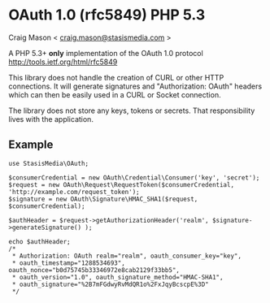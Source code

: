 OAuth 1.0 (rfc5849) PHP 5.3
===========================

Craig Mason < craig.mason@stasismedia.com >

A PHP 5.3+ **only** implementation of the OAuth 1.0 protocol
http://tools.ietf.org/html/rfc5849

This library does not handle the creation of CURL or other HTTP connections. It
will generate signatures and "Authorization: OAuth" headers which can then be
easily used in a CURL or Socket connection.

The library does not store any keys, tokens or secrets. That responsibility lives
with the application.

Example
-------

    use StasisMedia\OAuth;

    $consumerCredential = new OAuth\Credential\Consumer('key', 'secret');
    $request = new OAuth\Request\RequestToken($consumerCredential, 'http://example.com/request_token');
    $signature = new OAuth\Signature\HMAC_SHA1($request, $consumerCredential);

    $authHeader = $request->getAuthorizationHeader('realm', $signature->generateSignature() );

    echo $authHeader;
    /*
     * Authorization: OAuth realm="realm", oauth_consumer_key="key",
     * oauth_timestamp="1288534693", oauth_nonce="b0d75745b33346972e8cab2129f33bb5",
     * oauth_version="1.0", oauth_signature_method="HMAC-SHA1",
     * oauth_signature="%2B7mFGdwyRvMdQR1o%2FxJqyBcscpE%3D"
     */